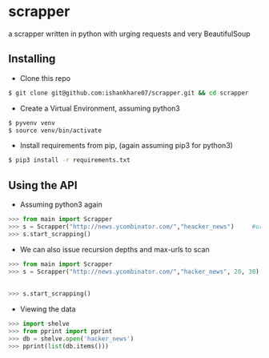 # scrapper
a scrapper written in python with urging requests and very BeautifulSoup

## Installing  
* Clone this repo  
```bash
$ git clone git@github.com:ishankhare07/scrapper.git && cd scrapper
```  
* Create a Virtual Environment, assuming python3  
```bash
$ pyvenv venv
$ source venv/bin/activate
```
* Install requirements from pip, (again assuming pip3 for python3)
```bash
$ pip3 install -r requirements.txt
```  

## Using the API
* Assuming python3 again  
```python
>>> from main import Scrapper
>>> s = Scrapper("http://news.ycombinator.com/","heacker_news")     #url, filename to store data
>>> s.start_scrapping()
```

* We can also issue recursion depths and max-urls to scan
```python
>>> from main import Scrapper
>>> s = Scrapper("http://news.ycombinator.com/","hacker_news", 20, 30)    #url, filename to store data,
                                                                          #max-recursion depth,
                                                                          #max-urls to scan
>>> s.start_scrapping()
```

* Viewing the data
```python
>>> import shelve
>>> from pprint import pprint
>>> db = shelve.open('hacker_news')
>>> pprint(list(db.items()))
```
